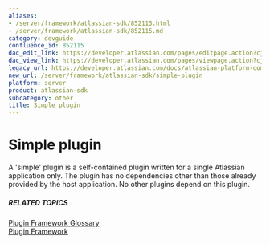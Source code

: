 ```yaml
---
aliases:
- /server/framework/atlassian-sdk/852115.html
- /server/framework/atlassian-sdk/852115.md
category: devguide
confluence_id: 852115
dac_edit_link: https://developer.atlassian.com/pages/editpage.action?cjm=wozere&pageId=852115
dac_view_link: https://developer.atlassian.com/pages/viewpage.action?cjm=wozere&pageId=852115
legacy_url: https://developer.atlassian.com/docs/atlassian-platform-common-components/plugin-framework/plugin-framework-glossary/simple-plugin-glossary-entry
new_url: /server/framework/atlassian-sdk/simple-plugin
platform: server
product: atlassian-sdk
subcategory: other
title: Simple plugin
---
```

# Simple plugin

A 'simple' plugin is a self-contained plugin written for a single Atlassian application only. The plugin has no dependencies other than those already provided by the host application. No other plugins depend on this plugin.

##### RELATED TOPICS

<a href="/pages/createpage.action?spaceKey=PLUGINFRAMEWORK&amp;title=Plugin+Framework+Glossary" class="createlink">Plugin Framework Glossary</a>  
[Plugin Framework](https://developer.atlassian.com/display/PLUGINFRAMEWORK/Plugin+Framework)































































































































































































































































































































































































































































































































































































